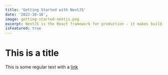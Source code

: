 ```yaml
---
title: 'Getting Started with NextJS'
date: '2022-10-16',
image: getting-started-nextjs.png
excerpt: NextJS is the React framework for production - it makes building fullstack React apps and sites a breeze and ships with built-in SSR
isFeatured: true
---
```


# This is a title

This is some regular text with a [link](https://google.com)
